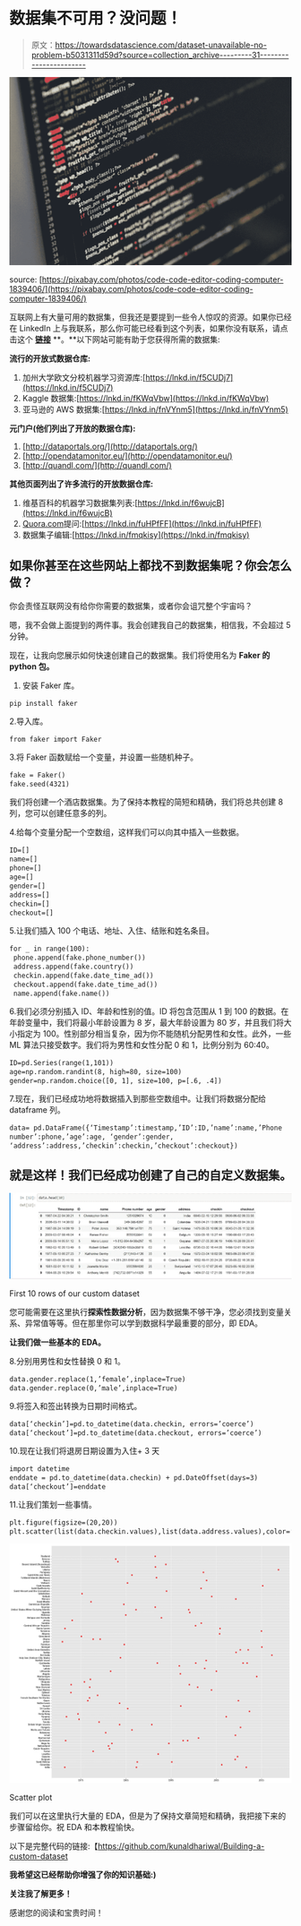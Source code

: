 # 数据集不可用？没问题！

> 原文：<https://towardsdatascience.com/dataset-unavailable-no-problem-b5031311d59d?source=collection_archive---------31----------------------->

![](img/52952b9191159e14fe9a3c680d17ad81.png)

source: [https://pixabay.com/photos/code-code-editor-coding-computer-1839406/](https://pixabay.com/photos/code-code-editor-coding-computer-1839406/)

互联网上有大量可用的数据集，但我还是要提到一些令人惊叹的资源。如果你已经在 LinkedIn 上与我联系，那么你可能已经看到这个列表，如果你没有联系，请点击这个 [**链接**](https://www.linkedin.com/in/kunaldhariwal/) **。**以下网站可能有助于您获得所需的数据集:

**流行的开放式数据仓库:**

1.  加州大学欧文分校机器学习资源库:[https://lnkd.in/f5CUDj7](https://lnkd.in/f5CUDj7)
2.  Kaggle 数据集:[https://lnkd.in/fKWqVbw](https://lnkd.in/fKWqVbw)
3.  亚马逊的 AWS 数据集:[https://lnkd.in/fnVYnm5](https://lnkd.in/fnVYnm5)

**元门户(他们列出了开放的数据仓库):**

1.  [http://dataportals.org/](http://dataportals.org/)
2.  [http://opendatamonitor.eu/](http://opendatamonitor.eu/)
3.  [http://quandl.com/](http://quandl.com/)

**其他页面列出了许多流行的开放数据仓库:**

1.  维基百科的机器学习数据集列表:[https://lnkd.in/f6wujcB](https://lnkd.in/f6wujcB)
2.  [Quora.com](http://quora.com/)提问:[https://lnkd.in/fuHPfFF](https://lnkd.in/fuHPfFF)
3.  数据集子编辑:[https://lnkd.in/fmqkisy](https://lnkd.in/fmqkisy)

## 如果你甚至在这些网站上都找不到数据集呢？你会怎么做？

你会责怪互联网没有给你你需要的数据集，或者你会诅咒整个宇宙吗？

嗯，我不会做上面提到的两件事。我会创建我自己的数据集，相信我，不会超过 5 分钟。

现在，让我向您展示如何快速创建自己的数据集。我们将使用名为 **Faker 的 python 包。**

1.  安装 Faker 库。

```
pip install faker
```

2.导入库。

```
from faker import Faker
```

3.将 Faker 函数赋给一个变量，并设置一些随机种子。

```
fake = Faker()
fake.seed(4321)
```

我们将创建一个酒店数据集。为了保持本教程的简短和精确，我们将总共创建 8 列，您可以创建任意多的列。

4.给每个变量分配一个空数组，这样我们可以向其中插入一些数据。

```
ID=[]
name=[]
phone=[]
age=[]
gender=[]
address=[]
checkin=[]
checkout=[]
```

5.让我们插入 100 个电话、地址、入住、结账和姓名条目。

```
for _ in range(100):
 phone.append(fake.phone_number())
 address.append(fake.country())
 checkin.append(fake.date_time_ad())
 checkout.append(fake.date_time_ad())
 name.append(fake.name())
```

6.我们必须分别插入 ID、年龄和性别的值。ID 将包含范围从 1 到 100 的数据。在年龄变量中，我们将最小年龄设置为 8 岁，最大年龄设置为 80 岁，并且我们将大小指定为 100。性别部分相当复杂，因为你不能随机分配男性和女性。此外，一些 ML 算法只接受数字。我们将为男性和女性分配 0 和 1，比例分别为 60:40。

```
ID=pd.Series(range(1,101))
age=np.random.randint(8, high=80, size=100)
gender=np.random.choice([0, 1], size=100, p=[.6, .4])
```

7.现在，我们已经成功地将数据插入到那些空数组中。让我们将数据分配给 dataframe 列。

```
data= pd.DataFrame({‘Timestamp’:timestamp,’ID’:ID,’name’:name,’Phone number’:phone,’age’:age, ‘gender’:gender, ‘address’:address,’checkin’:checkin,’checkout’:checkout})
```

## 就是这样！我们已经成功创建了自己的自定义数据集。

![](img/8a6d8d1b4b690ba9c4f6f4d96d5a8394.png)

First 10 rows of our custom dataset

您可能需要在这里执行**探索性数据分析**，因为数据集不够干净，您必须找到变量关系、异常值等等。但在那里你可以学到数据科学最重要的部分，即 EDA。

**让我们做一些基本的 EDA。**

8.分别用男性和女性替换 0 和 1。

```
data.gender.replace(1,’female’,inplace=True)
data.gender.replace(0,’male’,inplace=True)
```

9.将签入和签出转换为日期时间格式。

```
data[‘checkin’]=pd.to_datetime(data.checkin, errors=’coerce’)
data[‘checkout’]=pd.to_datetime(data.checkout, errors=’coerce’)
```

10.现在让我们将退房日期设置为入住+ 3 天

```
import datetime
enddate = pd.to_datetime(data.checkin) + pd.DateOffset(days=3)
data[‘checkout’]=enddate
```

11.让我们策划一些事情。

```
plt.figure(figsize=(20,20))
plt.scatter(list(data.checkin.values),list(data.address.values),color=’r’)
```

![](img/e26a20fafa3b167afc9b69884537ef0d.png)

Scatter plot

我们可以在这里执行大量的 EDA，但是为了保持文章简短和精确，我把接下来的步骤留给你。祝 EDA 和本教程愉快。

以下是完整代码的链接:【https://github.com/kunaldhariwal/Building-a-custom-dataset

**我希望这已经帮助你增强了你的知识基础:)**

**关注我了解更多！**

感谢您的阅读和宝贵时间！